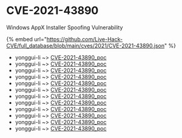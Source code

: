 # CVE-2021-43890

Windows AppX Installer Spoofing Vulnerability

{% embed url="https://github.com/Live-Hack-CVE/full_database/blob/main/cves/2021/CVE-2021-43890.json" %}


* yonggui-li ~> [CVE-2021-43890_poc](https://www.alice-snow.ru/2021/database/cve-2021-43890/cve-2021-43890_poc-yonggui-li)
* yonggui-li ~> [CVE-2021-43890_poc](https://www.alice-snow.ru/2021/database/cve-2021-43890/cve-2021-43890_poc-yonggui-li)
* yonggui-li ~> [CVE-2021-43890_poc](https://www.alice-snow.ru/2021/database/cve-2021-43890/cve-2021-43890_poc-yonggui-li)
* yonggui-li ~> [CVE-2021-43890_poc](https://www.alice-snow.ru/2021/database/cve-2021-43890/cve-2021-43890_poc-yonggui-li)
* yonggui-li ~> [CVE-2021-43890_poc](https://www.alice-snow.ru/2021/database/cve-2021-43890/cve-2021-43890_poc-yonggui-li)
* yonggui-li ~> [CVE-2021-43890_poc](https://www.alice-snow.ru/2021/database/cve-2021-43890/cve-2021-43890_poc-yonggui-li)
* yonggui-li ~> [CVE-2021-43890_poc](https://www.alice-snow.ru/2021/database/cve-2021-43890/cve-2021-43890_poc-yonggui-li)
* yonggui-li ~> [CVE-2021-43890_poc](https://www.alice-snow.ru/2021/database/cve-2021-43890/cve-2021-43890_poc-yonggui-li)
* yonggui-li ~> [CVE-2021-43890_poc](https://www.alice-snow.ru/2021/database/cve-2021-43890/cve-2021-43890_poc-yonggui-li)
* yonggui-li ~> [CVE-2021-43890_poc](https://www.alice-snow.ru/2021/database/cve-2021-43890/cve-2021-43890_poc-yonggui-li)
* yonggui-li ~> [CVE-2021-43890_poc](https://www.alice-snow.ru/2021/database/cve-2021-43890/cve-2021-43890_poc-yonggui-li)
* yonggui-li ~> [CVE-2021-43890_poc](https://www.alice-snow.ru/2021/database/cve-2021-43890/cve-2021-43890_poc-yonggui-li)